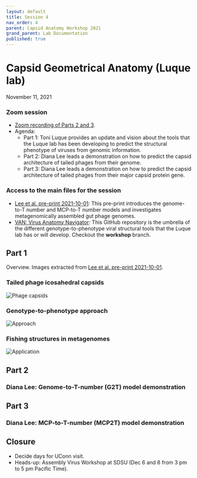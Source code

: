 ```yaml
---
layout: default
title: Session 4
nav_order: 4
parent: Capsid Anatomy Workshop 2021
grand_parent: Lab Documentation
published: true
---
```


# Capsid Geometrical Anatomy (Luque lab)
November 11, 2021

### Zoom session
+ [Zoom recording of Parts 2 and 3](https://sdsu.zoom.us/rec/share/F9Innzg9hiAxQi5bJz_4iTodchJRLVbtioGtWXa7g1IAoLEJnX0I7PHyHTL_s8-7.M7-yGsO2jfjRuB4F).
+ Agenda:
    + Part 1: Toni Luque provides an update and vision about the tools that the Luque lab has been developing to predict the structural phenotype of viruses from genomic information.
    + Part 2: Diana Lee leads a demonstration on how to predict the capsid architecture of tailed phages from their genome.
    + Part 3: Diana Lee leads a demonstration on how to predict the capsid architecture of tailed phages from their major capsid protein gene.

### Access to the main files for the session
+ [Lee et al. pre-print 2021-10-01](https://luquelab.github.io/Athena/courses/capsid_workshop_fall_2021/images/2021-11-11/Lee_et_al_manuscript_submitted_2021-10-01.pdf): This pre-print introduces the genome-to-T number and MCP-to-T number models and investigates metagenomically assembled gut phage genomes.
+ [VAN: Virus Anatomy Navigator](https://github.com/luquelab/VAN): This GitHub repository is the umbrella of the different genotype-to-phenotype viral structural tools that the Luque lab has or will develop. Checkout the **workshop** branch.

## Part 1

Overview. Images extracted from [Lee et al. pre-print 2021-10-01](https://luquelab.github.io/Athena/courses/capsid_workshop_fall_2021/images/2021-11-11/Lee_et_al_manuscript_submitted_2021-10-01.pdf).

### Tailed phage icosahedral capsids
![Phage capsids](/images/2021-11-11/icosahedral_capsids_Tnumbers_2021-09-28_no_ai_capabilities.svg)

### Genotype-to-phenotype approach
![Approach](/images/2021-11-11/methods_G2T_and_MCP2T_2021-09-28_no_ai_capabilities.svg)

### Fishing structures in metagenomes
![Application](/images/2021-11-11/predicted_T_from_gut_MCPs_2021-10-01_no_ai_capability.svg)

## Part 2

### Diana Lee: Genome-to-T-number (G2T) model demonstration

## Part 3

### Diana Lee: MCP-to-T-number (MCP2T) model demonstration

## Closure
+ Decide days for UConn visit.
+ Heads-up: Assembly Virus Workshop at SDSU (Dec 6 and 8 from 3 pm to 5 pm Pacific Time).

